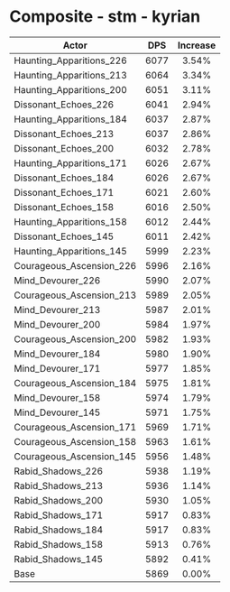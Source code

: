 # Composite - stm - kyrian
| Actor | DPS | Increase |
|---|:---:|:---:|
|Haunting_Apparitions_226|6077|3.54%|
|Haunting_Apparitions_213|6064|3.34%|
|Haunting_Apparitions_200|6051|3.11%|
|Dissonant_Echoes_226|6041|2.94%|
|Haunting_Apparitions_184|6037|2.87%|
|Dissonant_Echoes_213|6037|2.86%|
|Dissonant_Echoes_200|6032|2.78%|
|Haunting_Apparitions_171|6026|2.67%|
|Dissonant_Echoes_184|6026|2.67%|
|Dissonant_Echoes_171|6021|2.60%|
|Dissonant_Echoes_158|6016|2.50%|
|Haunting_Apparitions_158|6012|2.44%|
|Dissonant_Echoes_145|6011|2.42%|
|Haunting_Apparitions_145|5999|2.23%|
|Courageous_Ascension_226|5996|2.16%|
|Mind_Devourer_226|5990|2.07%|
|Courageous_Ascension_213|5989|2.05%|
|Mind_Devourer_213|5987|2.01%|
|Mind_Devourer_200|5984|1.97%|
|Courageous_Ascension_200|5982|1.93%|
|Mind_Devourer_184|5980|1.90%|
|Mind_Devourer_171|5977|1.85%|
|Courageous_Ascension_184|5975|1.81%|
|Mind_Devourer_158|5974|1.79%|
|Mind_Devourer_145|5971|1.75%|
|Courageous_Ascension_171|5969|1.71%|
|Courageous_Ascension_158|5963|1.61%|
|Courageous_Ascension_145|5956|1.48%|
|Rabid_Shadows_226|5938|1.19%|
|Rabid_Shadows_213|5936|1.14%|
|Rabid_Shadows_200|5930|1.05%|
|Rabid_Shadows_171|5917|0.83%|
|Rabid_Shadows_184|5917|0.83%|
|Rabid_Shadows_158|5913|0.76%|
|Rabid_Shadows_145|5892|0.41%|
|Base|5869|0.00%|
